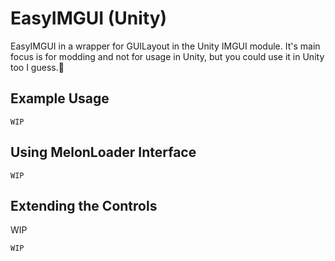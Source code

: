﻿# EasyIMGUI (Unity)
EasyIMGUI in a wrapper for GUILayout in the Unity IMGUI module. It's main focus is for modding and not for usage in Unity, but you could use it in Unity too I guess.🤷

## Example Usage
```
WIP
```

## Using MelonLoader Interface
```
WIP
```

## Extending the Controls
WIP
```
WIP
```